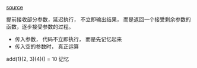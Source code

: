 [source](https://juejin.im/post/5b561426518825195f499772)



提前接收部分参数，延迟执行， 不立即输出结果， 而是返回一个接受剩余参数的函数，逐步接受参数的过程。

  - 传入参数， 代码不立即执行， 而是先记忆起来
  - 传入空的参数时， 真正运算

add(1)(2, 3)(4)() = 10
记忆



